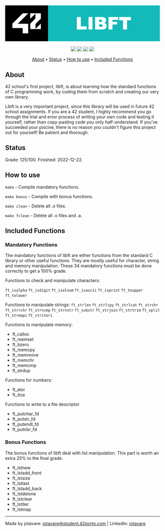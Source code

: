 <p align="center">
  <img src="https://github.com/jotavare/libft/blob/master/42_libft_banner.png">
</p>

<p align="center">
	<img src="https://img.shields.io/badge/status-done-success" />
	<img src="https://img.shields.io/badge/score-125%20%2F%20100-success" />
	<img src="https://img.shields.io/github/languages/top/jotavare/libft" />
	<img src="https://img.shields.io/github/last-commit/jotavare/libft" />
</p>

<p align="center">
	<a href="#about">About</a> •
	<a href="#status">Status</a> •
	<a href="#how-to-use">How to use</a> •
	<a href="#included-functions">Included Functions</a>
</p>

## About
42 school's first project, libft, is about learning how the standard functions of C programming work, by coding them from scratch and creating our very own library.

Libft is a very important project, since this library will be used in future 42 school assignments. If you are a 42 student, I highly recommend you go through the trial and error process of writing your own code and testing it yourself, rather than copy-pasting code you only half-understand. If you've succeeded your piscine, there is no reason you couldn't figure this project out for yourself! Be patient and thorough.

## Status
Grade: 125/100. Finished: 2022-12-22. 

## How to use
``make`` - Compile mandatory functions.

``make bonus`` - Compile with bonus functions.

``make clean`` - Delete all .o files.

``make fclean`` - Delete all .o files and .a.

## Included Functions

### Mandatory Functions
The mandatory functions of libft are either functions from the standard C library or other useful functions. They are mostly useful for character, string and memory manipulation. These 34 mandatory functions must be done correctly to get a 100% grade.

Functions to check and manipulate characters:

``ft_isalpha``
``ft_isdigit``
``ft_isalnum``
``ft_isascii``
``ft_isprint``
``ft_toupper``
``ft_tolower``

Functions to manipulate strings:
``ft_strlen``
``ft_strlcpy``
``ft_strlcat``
``ft_strchr``
``ft_strrchr``
``ft_strncmp``
``ft_strnstr``
``ft_substr``
``ft_strjoin``
``ft_strtrim``
``ft_split``
``ft_strmapi``
``ft_striteri``

Functions to manipulate memory:
- ft_calloc
- ft_memset
- ft_bzero
- ft_memcpy
- ft_memmove
- ft_memchr
- ft_memcmp
- ft_strdup

Functions for numbers:
- ft_atoi
- ft_itoa

Functions to write to a file descriptor
- ft_putchar_fd
- ft_putstr_fd
- ft_putendl_fd
- ft_putnbr_fd

### Bonus Functions
The bonus functions of libft deal with list manipulation. This part is worth an extra 25% to the final grade.
- ft_lstnew
- ft_lstadd_front
- ft_lstsize
- ft_lstlast
- ft_lstadd_back
- ft_lstdelone
- ft_lstclear
- ft_lstiter
- ft_lstmap


---
Made by jotavare: jotavare@student.42porto.com  | LinkedIn: [jotavare](https://www.linkedin.com/in/joaoptoliveira/)
